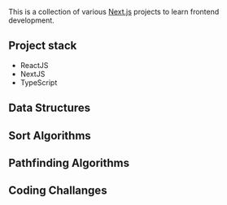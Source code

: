 This is a collection of various [Next.js](https://nextjs.org/) projects to learn frontend development.

## Project stack

- ReactJS
- NextJS
- TypeScript

## Data Structures

## Sort Algorithms

## Pathfinding Algorithms

## Coding Challanges
